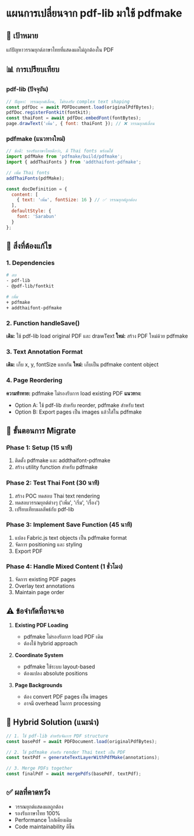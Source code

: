 # แผนการเปลี่ยนจาก pdf-lib มาใช้ pdfmake

## 🎯 เป้าหมาย
แก้ปัญหาวรรณยุกต์ภาษาไทยที่แสดงผลไม่ถูกต้องใน PDF

## 📊 การเปรียบเทียบ

### pdf-lib (ปัจจุบัน)
```javascript
// ปัญหา: วรรณยุกต์เลื่อน, ไม่รองรับ complex text shaping
const pdfDoc = await PDFDocument.load(originalPdfBytes);
pdfDoc.registerFontkit(fontkit);
const thaiFont = await pdfDoc.embedFont(fontBytes);
page.drawText('เพิ่ม', { font: thaiFont }); // ❌ วรรณยุกต์เลื่อน
```

### pdfmake (แนวทางใหม่)
```javascript
// ข้อดี: รองรับภาษาไทยดีกว่า, มี Thai fonts พร้อมใช้
import pdfMake from 'pdfmake/build/pdfmake';
import { addThaiFonts } from 'addthaifont-pdfmake';

// เพิ่ม Thai fonts
addThaiFonts(pdfMake);

const docDefinition = {
  content: [
    { text: 'เพิ่ม', fontSize: 16 } // ✅ วรรณยุกต์ถูกต้อง
  ],
  defaultStyle: {
    font: 'Sarabun'
  }
};
```

## 🔧 สิ่งที่ต้องแก้ไข

### 1. Dependencies
```bash
# ลบ
- pdf-lib
- @pdf-lib/fontkit

# เพิ่ม
+ pdfmake
+ addthaifont-pdfmake
```

### 2. Function handleSave()
**เดิม:** ใช้ pdf-lib load original PDF และ drawText
**ใหม่:** สร้าง PDF ใหม่ด้วย pdfmake

### 3. Text Annotation Format
**เดิม:** เก็บ x, y, fontSize แยกกัน
**ใหม่:** เก็บเป็น pdfmake content object

### 4. Page Reordering
**ความท้าทาย:** pdfmake ไม่รองรับการ load existing PDF
**แนวทาง:** 
- Option A: ใช้ pdf-lib สำหรับ reorder, pdfmake สำหรับ text
- Option B: Export pages เป็น images แล้วใส่ใน pdfmake

## 📝 ขั้นตอนการ Migrate

### Phase 1: Setup (15 นาที)
1. ติดตั้ง pdfmake และ addthaifont-pdfmake
2. สร้าง utility function สำหรับ pdfmake

### Phase 2: Test Thai Font (30 นาที)
1. สร้าง POC ทดสอบ Thai text rendering
2. ทดสอบวรรณยุกต์ต่างๆ ('เพิ่ม', 'เริ่ม', 'เรื่อง')
3. เปรียบเทียบผลลัพธ์กับ pdf-lib

### Phase 3: Implement Save Function (45 นาที)
1. แปลง Fabric.js text objects เป็น pdfmake format
2. จัดการ positioning และ styling
3. Export PDF

### Phase 4: Handle Mixed Content (1 ชั่วโมง)
1. จัดการ existing PDF pages
2. Overlay text annotations
3. Maintain page order

## ⚠️ ข้อจำกัดที่อาจเจอ

1. **Existing PDF Loading**
   - pdfmake ไม่รองรับการ load PDF เดิม
   - ต้องใช้ hybrid approach

2. **Coordinate System**
   - pdfmake ใช้ระบบ layout-based
   - ต้องแปลง absolute positions

3. **Page Backgrounds**
   - ต้อง convert PDF pages เป็น images
   - อาจมี overhead ในการ processing

## 🎨 Hybrid Solution (แนะนำ)

```javascript
// 1. ใช้ pdf-lib สำหรับจัดการ PDF structure
const basePdf = await PDFDocument.load(originalPdfBytes);

// 2. ใช้ pdfmake สำหรับ render Thai text เป็น PDF
const textPdf = generateTextLayerWithPdfMake(annotations);

// 3. Merge PDFs together
const finalPdf = await mergePdfs(basePdf, textPdf);
```

## ✅ ผลที่คาดหวัง
- วรรณยุกต์แสดงผลถูกต้อง
- รองรับภาษาไทย 100%
- Performance ใกล้เคียงเดิม
- Code maintainability ดีขึ้น